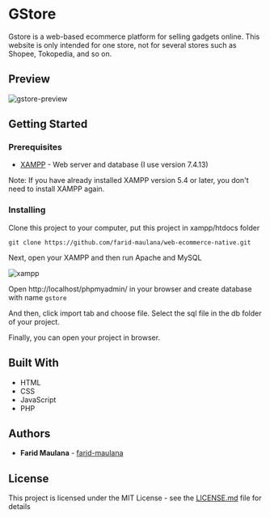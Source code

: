 # GStore

Gstore is a web-based ecommerce platform for selling gadgets online. This website is only intended for one store, not for several stores such as Shopee, Tokopedia, and so on.

## Preview

![gstore-preview](https://user-images.githubusercontent.com/52988155/103646894-03f06000-4f8d-11eb-9035-c3632961200f.png)

## Getting Started

### Prerequisites

* [XAMPP](https://www.apachefriends.org/download.html) - Web server and database (I use version 7.4.13)

Note: If you have already installed XAMPP version 5.4 or later, you don't need to install XAMPP again.

### Installing

Clone this project to your computer, put this project in xampp/htdocs folder

```
git clone https://github.com/farid-maulana/web-ecommerce-native.git
```

Next, open your XAMPP and then run Apache and MySQL

![xampp](https://user-images.githubusercontent.com/52988155/103646297-043c2b80-4f8c-11eb-91a8-e7101293f914.png)

Open http://localhost/phpmyadmin/ in your browser and create database with name ``` gstore ```

And then, click import tab and choose file. Select the sql file in the db folder of your project.

Finally, you can open your project in browser.

## Built With

* HTML
* CSS
* JavaScript
* PHP

## Authors

* **Farid Maulana** - [farid-maulana](https://github.com/farid-maulana)

## License

This project is licensed under the MIT License - see the [LICENSE.md](LICENSE.md) file for details
